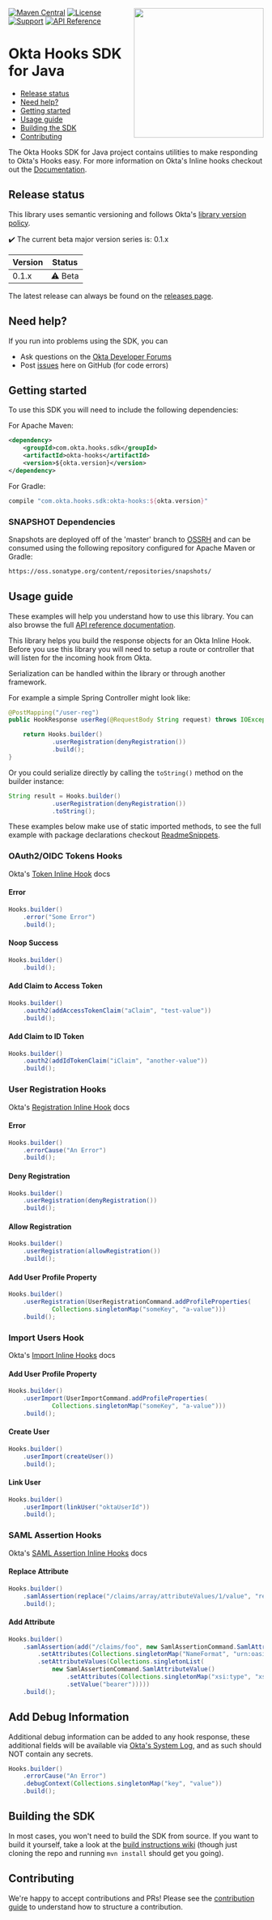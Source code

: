 [<img src="https://www.okta.com/sites/default/files/Dev_Logo-01_Large-thumbnail.png" align="right" width="256px"/>](https://devforum.okta.com/)
[![Maven Central](https://img.shields.io/maven-central/v/com.okta.hooks.sdk/okta-hooks.svg)](https://search.maven.org/#search%7Cga%7C1%7Cg%3A%22com.okta.hooks.sdk%22%20a%3A%22okta-hooks%22)
[![License](https://img.shields.io/badge/License-Apache%202.0-blue.svg)](https://opensource.org/licenses/Apache-2.0)
[![Support](https://img.shields.io/badge/support-Developer%20Forum-blue.svg)][devforum]
[![API Reference](https://img.shields.io/badge/docs-reference-lightgrey.svg)][javadocs]

Okta Hooks SDK for Java
=================

* [Release status](#release-status)
* [Need help?](#need-help)
* [Getting started](#getting-started)
* [Usage guide](#usage-guide)
* [Building the SDK](#building-the-sdk)
* [Contributing](#contributing)

The Okta Hooks SDK for Java project contains utilities to make responding to Okta's Hooks easy.
For more information on Okta's Inline hooks checkout out the [Documentation](https://developer.okta.com/docs/api/resources/inline-hooks/).

## Release status

This library uses semantic versioning and follows Okta's [library version policy](https://developer.okta.com/code/library-versions/).

:heavy_check_mark: The current beta major version series is: 0.1.x

| Version | Status                    |
| ------- | ------------------------- |
| 0.1.x   | :warning: Beta            |
 
The latest release can always be found on the [releases page][github-releases].

## Need help?
 
If you run into problems using the SDK, you can
 
* Ask questions on the [Okta Developer Forums][devforum]
* Post [issues][github-issues] here on GitHub (for code errors)

## Getting started
 
To use this SDK you will need to include the following dependencies:

For Apache Maven:

``` xml
<dependency>
    <groupId>com.okta.hooks.sdk</groupId>
    <artifactId>okta-hooks</artifactId>
    <version>${okta.version}</version>
</dependency>
```

For Gradle:

```groovy
compile "com.okta.hooks.sdk:okta-hooks:${okta.version}"
```

### SNAPSHOT Dependencies

Snapshots are deployed off of the 'master' branch to [OSSRH](https://oss.sonatype.org/) and can be consumed using the following repository configured for Apache Maven or Gradle:

```txt
https://oss.sonatype.org/content/repositories/snapshots/
```

## Usage guide

These examples will help you understand how to use this library. You can also browse the full [API reference documentation][javadocs].

This library helps you build the response objects for an Okta Inline Hook. Before you use this library you will need to setup a route or controller that will listen for the incoming hook from Okta.

Serialization can be handled within the library or through another framework.

For example a simple Spring Controller might look like:

```java
@PostMapping("/user-reg")
public HookResponse userReg(@RequestBody String request) throws IOException {

    return Hooks.builder()
            .userRegistration(denyRegistration())
            .build();
}
```

Or you could serialize directly by calling the `toString()` method on the builder instance:

[//]: # (NOTE: code snippets in this README are updated automatically via a Maven plugin by running: mvn okta-code-snippet:snip)

[//]: # (method: serializeToString)
```java
String result = Hooks.builder()
            .userRegistration(denyRegistration())
            .toString();
```
[//]: # (end: serializeToString)

These examples below make use of static imported methods, to see the full example with package declarations checkout [ReadmeSnippets](https://github.com/okta/okta-hooks-sdk-java/blob/master/examples/spring-boot/src/main/java/com/okta/hooks/examples/spring/ReadmeSnippets.java).  

### OAuth2/OIDC Tokens Hooks

Okta's [Token Inline Hook](https://developer.okta.com/use_cases/inline_hooks/token_hook/token_hook) docs

#### Error

[//]: # (method: error)
```java
Hooks.builder()
    .error("Some Error")
    .build();
```
[//]: # (end: error)

#### Noop Success

[//]: # (method: noop)
```java
Hooks.builder()
    .build();
```
[//]: # (end: noop)

#### Add Claim to Access Token

[//]: # (method: oAuthAddAccessTokenClaim)
```java
Hooks.builder()
    .oauth2(addAccessTokenClaim("aClaim", "test-value"))
    .build();
```
[//]: # (end: oAuthAddAccessTokenClaim)

#### Add Claim to ID Token

[//]: # (method: oAuthAddIdTokenClaim)
```java
Hooks.builder()
    .oauth2(addIdTokenClaim("iClaim", "another-value"))
    .build();
```
[//]: # (end: oAuthAddIdTokenClaim)

### User Registration Hooks

Okta's [Registration Inline Hook](https://developer.okta.com/use_cases/inline_hooks/registration_hook/registration_hook) docs

#### Error

[//]: # (method: errorCause)
```java
Hooks.builder()
    .errorCause("An Error")
    .build();
```
[//]: # (end: errorCause)

#### Deny Registration

[//]: # (method: userRegDenyRegistration)
```java
Hooks.builder()
    .userRegistration(denyRegistration())
    .build();
```
[//]: # (end: userRegDenyRegistration)

#### Allow Registration

[//]: # (method: userRegAllowRegistration)
```java
Hooks.builder()
    .userRegistration(allowRegistration())
    .build();
```
[//]: # (end: userRegAllowRegistration)

#### Add User Profile Property

[//]: # (method: userRegProfileProperty)
```java
Hooks.builder()
    .userRegistration(UserRegistrationCommand.addProfileProperties(
            Collections.singletonMap("someKey", "a-value")))
    .build();
```
[//]: # (end: userRegProfileProperty)

### Import Users Hook

Okta's [Import Inline Hooks](https://developer.okta.com/use_cases/inline_hooks/import_hook/import_hook) docs

#### Add User Profile Property

[//]: # (method: userImportProfileProperty)
```java
Hooks.builder()
    .userImport(UserImportCommand.addProfileProperties(
            Collections.singletonMap("someKey", "a-value")))
    .build();
```
[//]: # (end: userImportProfileProperty)

#### Create User

[//]: # (method: userImportCreateUser)
```java
Hooks.builder()
    .userImport(createUser())
    .build();
```
[//]: # (end: userImportCreateUser)

#### Link User

[//]: # (method: userImportLinkUser)
```java
Hooks.builder()
    .userImport(linkUser("oktaUserId"))
    .build();
```
[//]: # (end: userImportLinkUser)

### SAML Assertion Hooks

Okta's [SAML Assertion Inline Hooks](https://developer.okta.com/use_cases/inline_hooks/saml_hook/saml_hook) docs

#### Replace Attribute

[//]: # (method: samlReplaceAssertion)
```java
Hooks.builder()
    .samlAssertion(replace("/claims/array/attributeValues/1/value", "replacementValue"))
    .build();
```
[//]: # (end: samlReplaceAssertion)

#### Add Attribute

[//]: # (method: samlAddAssertion)
```java
Hooks.builder()
    .samlAssertion(add("/claims/foo", new SamlAssertionCommand.SamlAttribute()
        .setAttributes(Collections.singletonMap("NameFormat", "urn:oasis:names:tc:SAML:2.0:attrname-format:basic"))
        .setAttributeValues(Collections.singletonList(
            new SamlAssertionCommand.SamlAttributeValue()
                .setAttributes(Collections.singletonMap("xsi:type", "xs:string"))
                .setValue("bearer")))))
    .build();
```
[//]: # (end: samlAddAssertion)

## Add Debug Information

Additional debug information can be added to any hook response, these additional fields will be available via [Okta's System Log](https://developer.okta.com/docs/api/resources/system_log/), and as such should NOT contain any secrets.

[//]: # (method: debugInfo)
```java
Hooks.builder()
    .errorCause("An Error")
    .debugContext(Collections.singletonMap("key", "value"))
    .build();
```
[//]: # (end: debugInfo)

## Building the SDK
 
In most cases, you won't need to build the SDK from source. If you want to build it yourself, take a look at the [build instructions wiki](https://github.com/okta/okta-sdk-java/wiki/Build-It) (though just cloning the repo and running `mvn install` should get you going).
 
## Contributing
 
We're happy to accept contributions and PRs! Please see the [contribution guide](CONTRIBUTING.md) to understand how to structure a contribution.

[devforum]: https://devforum.okta.com/
[javadocs]: https://developer.okta.com/okta-hooks-sdk-java/
[lang-landing]: https://developer.okta.com/code/java/
[github-issues]: https://github.com/okta/okta-hooks-sdk-java/issues
[github-releases]: https://github.com/okta/okta-hooks-sdk-java/releases
